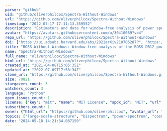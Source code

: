 ```yaml
---
parser: "github"
uid: "github/oliverphilcox/Spectra-Without-Windows"
url: "https://github.com/oliverphilcox/Spectra-Without-Windows"
timestamp: "2022-07-17 17:11:13.359552"
description: "Estimators and data for window-free analysis of power spectra and bispectra"
avatar: "https://avatars.githubusercontent.com/u/30410089?v=4"
repo_url: "https://github.com/oliverphilcox/Spectra-Without-Windows"
doi: ["https://ui.adsabs.harvard.edu/abs/2021arXiv210706287P", "https://ui.adsabs.harvard.edu/abs/2021ascl.soft08011P/abstract"]
title: "BOSS-Without-Windows: Window-free analysis of the BOSS DR12 power spectrum and bispectrum"
name: "Spectra-Without-Windows"
full_name: "oliverphilcox/Spectra-Without-Windows"
html_url: "https://github.com/oliverphilcox/Spectra-Without-Windows"
created_at: "2021-04-08T15:05:35Z"
updated_at: "2022-07-09T17:58:34Z"
clone_url: "https://github.com/oliverphilcox/Spectra-Without-Windows.git"
size: 70821
stargazers_count: 3
watchers_count: 3
language: "Python"
open_issues_count: 1
license: {"key": "mit", "name": "MIT License", "spdx_id": "MIT", "url": "https://api.github.com/licenses/mit", "node_id": "MDc6TGljZW5zZTEz"}
subscribers_count: 1
owner: {"html_url": "https://github.com/oliverphilcox", "avatar_url": "https://avatars.githubusercontent.com/u/30410089?v=4", "login": "oliverphilcox", "type": "User"}
topics: ["large-scale-structure", "bispectrum", "power-spectrum", "cosmology", "parameter-inference", "boss-dr12"]
date: "2024-05-18 14:21:34.087150"
---
```


